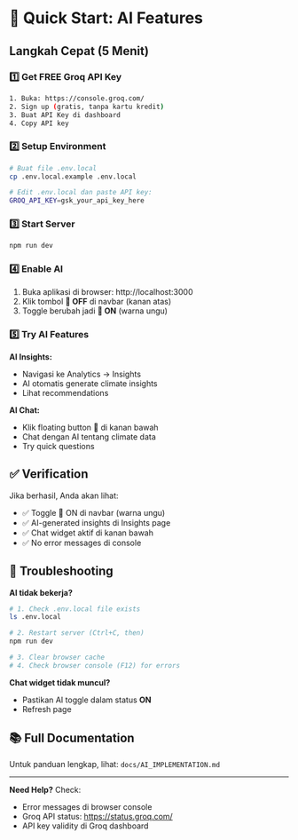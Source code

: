 # 🚀 Quick Start: AI Features

## Langkah Cepat (5 Menit)

### 1️⃣ Get FREE Groq API Key

```bash
1. Buka: https://console.groq.com/
2. Sign up (gratis, tanpa kartu kredit)
3. Buat API Key di dashboard
4. Copy API key
```

### 2️⃣ Setup Environment

```bash
# Buat file .env.local
cp .env.local.example .env.local

# Edit .env.local dan paste API key:
GROQ_API_KEY=gsk_your_api_key_here
```

### 3️⃣ Start Server

```bash
npm run dev
```

### 4️⃣ Enable AI

1. Buka aplikasi di browser: http://localhost:3000
2. Klik tombol **🧠 OFF** di navbar (kanan atas)
3. Toggle berubah jadi **🧠 ON** (warna ungu)

### 5️⃣ Try AI Features

**AI Insights:**
- Navigasi ke Analytics → Insights
- AI otomatis generate climate insights
- Lihat recommendations

**AI Chat:**
- Klik floating button 💜 di kanan bawah
- Chat dengan AI tentang climate data
- Try quick questions

## ✅ Verification

Jika berhasil, Anda akan lihat:
- ✅ Toggle 🧠 ON di navbar (warna ungu)
- ✅ AI-generated insights di Insights page
- ✅ Chat widget aktif di kanan bawah
- ✅ No error messages di console

## 🐛 Troubleshooting

**AI tidak bekerja?**
```bash
# 1. Check .env.local file exists
ls .env.local

# 2. Restart server (Ctrl+C, then)
npm run dev

# 3. Clear browser cache
# 4. Check browser console (F12) for errors
```

**Chat widget tidak muncul?**
- Pastikan AI toggle dalam status **ON**
- Refresh page

## 📚 Full Documentation

Untuk panduan lengkap, lihat: `docs/AI_IMPLEMENTATION.md`

---

**Need Help?** Check:
- Error messages di browser console
- Groq API status: https://status.groq.com/
- API key validity di Groq dashboard
